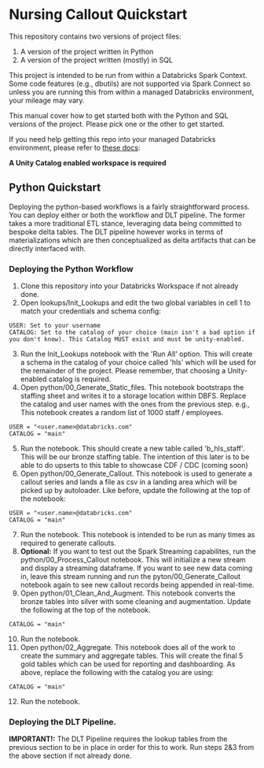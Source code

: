 # Nursing Callout Quickstart
This repository contains two versions of project files:
1. A version of the project written in Python
2. A version of the project written (mostly) in SQL

This project is intended to be run from within a Databricks Spark Context. Some code features (e.g., dbutils) are not supported via Spark Connect so unless you are running this from within a managed Databricks environment, your mileage may vary.

This manual cover how to get started both with the Python and SQL versions of the project. Please pick one or the other to get started.

If you need help getting this repo into your managed Databricks environment, please refer to [these docs](https://docs.databricks.com/repos/index.html):

**A Unity Catalog enabled workspace is required**

## Python Quickstart
Deploying the python-based workflows is a fairly straightforward process. You can deploy either or both the workflow and DLT pipeline. The former takes a more traditional ETL stance, leveraging data being committed to bespoke delta tables. The DLT pipeline however works in terms of materializations which are then conceptualized as delta artifacts that can be directly interfaced with.

### Deploying the Python Workflow
1. Clone this repository into your Databricks Workspace if not already done.
2. Open lookups/Init_Lookups and edit the two global variables in cell 1 to match your credentials and schema config:
  ```
  USER: Set to your username
  CATALOG: Set to the catalog of your choice (main isn't a bad option if you don't know). This Catalog MUST exist and must be unity-enabled.
  ```
3. Run the Init_Lookups notebook with the 'Run All' option. This will create a schema in the catalog of your choice called 'hls' which will be used for the remainder of the project. Please remember, that choosing a Unity-enabled catalog is required.
4. Open python/00_Generate_Static_files. This notebook bootstraps the staffing sheet and writes it to a storage location within DBFS. Replace the catalog and user names with the ones from the previous step. e.g., This notebook creates a random list of 1000 staff / employees.
```
USER = "<user.name>@databricks.com"
CATALOG = "main"
```
5. Run the notebook. This should create a new table called 'b_hls_staff'. This will be our bronze staffing table. The intention of this later is to be able to do upserts to this table to showcase CDF / CDC (coming soon)
6. Open python/00_Generate_Callout. This notebook is used to generate a callout series and lands a file as csv in a landing area which will be picked up by autoloader. Like before, update the following at the top of the notebook:
```
USER = "<user.name>@databricks.com"
CATALOG = "main"
```
7. Run the notebook. This notebook is intended to be run as many times as required to generate callouts.
8. **Optional:** If you want to test out the Spark Streaming capabilites, run the python/00_Process_Callout notebook. This will initialize a new stream and display a streaming dataframe. If you want to see new data coming in, leave this stream running and run the pyton/00_Generate_Callout notebook again to see new callout records being appended in real-time.
9. Open python/01_Clean_And_Augment. This notebook converts the bronze tables into silver with some cleaning and augmentation. Update the following at the top of the notebook.
```
CATALOG = "main"
```
10. Run the notebook.
11. Open python/02_Aggregate. This notebook does all of the work to create the summary and aggregate tables. This will create the final 5 gold tables which can be used for reporting and dashboarding. As above, replace the following with the catalog you are using:
```
CATALOG = "main"
```
12. Run the notebook.
### Deploying the DLT Pipeline.
**IMPORTANT!:** The DLT Pipeline requires the lookup tables from the previous section to be in place in order for this to work. Run steps 2&3 from the above section if not already done.
